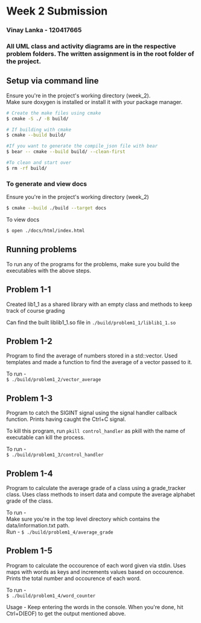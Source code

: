 # Week 2 Submission 

### Vinay Lanka - 120417665

### All UML class and activity diagrams are in the respective problem folders. The written assignment is in the root folder of the project.

## Setup via command line

Ensure you're in the project's working directory (week_2). <br>
Make sure doxygen is installed or install it with your package manager.

```bash
# Create the make files using cmake
$ cmake -S ./ -B build/

# If building with cmake
$ cmake --build build/

#If you want to generate the compile_json file with bear
$ bear -- cmake --build build/ --clean-first

#To clean and start over
$ rm -rf build/
```

### To generate and view docs

Ensure you're in the project's working directory (week_2)

```bash
$ cmake --build ./build --target docs
```

To view docs <br>

```bash
$ open ./docs/html/index.html
```

## Running problems

To run any of the programs for the problems, make sure you build the executables with the above steps.

## Problem 1-1

Created lib1_1 as a shared library with an empty class and methods to keep track of course grading

Can find the built liblib1_1.so file in `./build/problem1_1/liblib1_1.so`

## Problem 1-2

Program to find the average of numbers stored in a std::vector<double>. Used templates and made a function to find the average of a vector passed to it.

To run - <br>
`$ ./build/problem1_2/vector_average`

## Problem 1-3

Program to catch the SIGINT signal using the signal handler callback function. Prints having caught the Ctrl+C signal.

To kill this program, run `pkill control_handler` as pkill with the name of executable can kill the process.

To run - <br>
`$ ./build/problem1_3/control_handler`

## Problem 1-4

Program to calculate the average grade of a class using a grade_tracker class. Uses class methods to insert data and compute the average alphabet grade of the class.

To run - <br>
Make sure you're in the top level directory which contains the data/information.txt path. <br>
Run - 
`$ ./build/problem1_4/average_grade`

## Problem 1-5

Program to calculate the occourence of each word given via stdin. Uses maps with words as keys and increments values based on occourence. Prints the total number and occourence of each word.

To run - <br>
`$ ./build/problem1_4/word_counter`

Usage - 
Keep entering the words in the console. When you're done, hit Ctrl+D(EOF) to get the output mentioned above.

